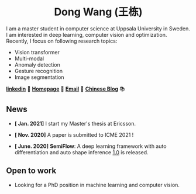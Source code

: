 
<div align="center"> <h1>Dong Wang (王栋)</h1></div> 

I am a master student in computer science at Uppsala University in Sweden. I am interested in deep learning, computer vision and optimization. Recently, I focus on following research topics:

- Vision transformer
- Multi-modal
- Anomaly detection
- Gesture recognition 
- Image segmentation


[**linkedin**](https://www.linkedin.com/in/dongwangWilliam) 📄 [**Homepage**](https://wangdongdong.wang) 🏡 [**Email**](mailto:dongwang@wangdongdong.wang) 📧  [**Chinese Blog**](https://www.nanguoyu.com ) 📚




## News

- **[ Jan. 2021]** I start my Master's thesis at Ericsson. 
  
- **[ Nov. 2020]** A paper is submitted to ICME 2021 ! 

- **[ June. 2020]** **SemiFlow**: A deep learning framework with auto differentiation and auto shape inference [1.0](https://github.com/nanguoyu/SemiFlow) is released.

## Open to work

- Looking for a PhD position in machine learning and computer vision. 
